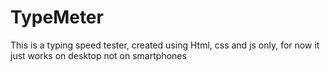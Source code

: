 # TypeMeter
This is a typing speed tester, created using Html, css and js only, for now it just works on desktop not on smartphones
